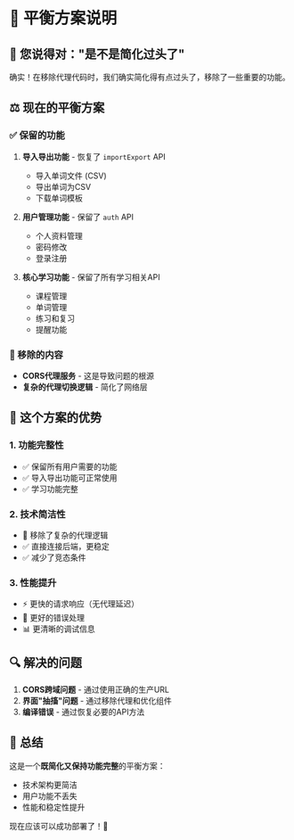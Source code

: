 # 🎯 平衡方案说明

## 🤔 您说得对："是不是简化过头了"

确实！在移除代理代码时，我们确实简化得有点过头了，移除了一些重要的功能。

## ⚖️ 现在的平衡方案

### ✅ 保留的功能
1. **导入导出功能** - 恢复了 `importExport` API
   - 导入单词文件 (CSV)
   - 导出单词为CSV
   - 下载单词模板

2. **用户管理功能** - 保留了 `auth` API
   - 个人资料管理
   - 密码修改
   - 登录注册

3. **核心学习功能** - 保留了所有学习相关API
   - 课程管理
   - 单词管理
   - 练习和复习
   - 提醒功能

### 🚫 移除的内容
- **CORS代理服务** - 这是导致问题的根源
- **复杂的代理切换逻辑** - 简化了网络层

## 🎯 这个方案的优势

### 1. **功能完整性** 
- ✅ 保留所有用户需要的功能
- ✅ 导入导出功能可正常使用
- ✅ 学习功能完整

### 2. **技术简洁性**
- 🚫 移除了复杂的代理逻辑
- ✅ 直接连接后端，更稳定
- ✅ 减少了竞态条件

### 3. **性能提升**
- ⚡ 更快的请求响应（无代理延迟）
- 🔧 更好的错误处理
- 📊 更清晰的调试信息

## 🔍 解决的问题

1. **CORS跨域问题** - 通过使用正确的生产URL
2. **界面"抽搐"问题** - 通过移除代理和优化组件
3. **编译错误** - 通过恢复必要的API方法

## 🌟 总结

这是一个**既简化又保持功能完整**的平衡方案：
- 技术架构更简洁
- 用户功能不丢失
- 性能和稳定性提升

现在应该可以成功部署了！🎉 